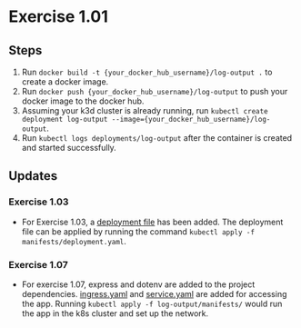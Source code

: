 # Exercise 1.01

## Steps

1. Run `docker build -t {your_docker_hub_username}/log-output .` to create a docker image.
2. Run `docker push {your_docker_hub_username}/log-output` to push your docker image to the docker hub.
3. Assuming your k3d cluster is already running, run `kubectl create deployment log-output --image={your_docker_hub_username}/log-output`.
4. Run `kubectl logs deployments/log-output` after the container is created and started successfully. 

## Updates 

### Exercise 1.03
- For Exercise 1.03, a [deployment file](manifests/deployment.yaml) has been added.
  The deployment file can be applied by running the command `kubectl apply -f manifests/deployment.yaml`.

### Exercise 1.07
- For exercise 1.07, express and dotenv are added to the project dependencies.
  [ingress.yaml](./manifests/ingress.yaml) and [service.yaml](./manifests/service.yaml) are added for accessing the app.
  Running `kubectl apply -f log-output/manifests/` would run the app in the k8s cluster and set up the network. 